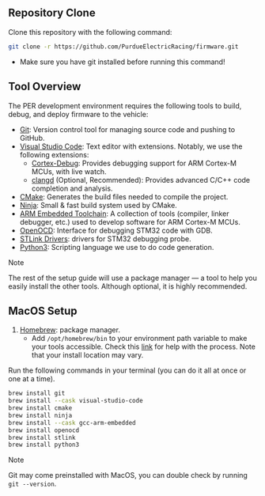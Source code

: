 ## Repository Clone
Clone this repository with the following command:
```bash
git clone -r https://github.com/PurdueElectricRacing/firmware.git
```
- Make sure you have git installed before running this command!

## Tool Overview
The PER development environment requires the following tools to build, debug, and deploy firmware to the vehicle:
- [Git](https://git-scm.com/downloads): Version control tool for managing source code and pushing to GitHub.
- [Visual Studio Code](https://code.visualstudio.com/): Text editor with extensions. Notably, we use the following extensions:
	- [Cortex-Debug](https://marketplace.visualstudio.com/items?itemName=marus25.cortex-debug): Provides debugging support for ARM Cortex-M MCUs, with live watch.
	- [clangd](https://marketplace.visualstudio.com/items?itemName=llvm-vs-code-extensions.vscode-clangd) (Optional, Recommended): Provides advanced C/C++ code completion and analysis. 
- [CMake](https://cmake.org/install/): Generates the build files needed to compile the project.
- [Ninja](https://ninja-build.org/): Small & fast build system used by CMake.
- [ARM Embedded Toolchain](https://developer.arm.com/downloads/-/arm-gnu-toolchain-downloads): A collection of tools  (compiler, linker debugger, etc.) used to develop software for ARM Cortex-M MCUs.
- [OpenOCD](https://openocd.org/): Interface for debugging STM32 code with GDB.
- [STLink Drivers](https://www.st.com/en/development-tools/stsw-link009.html): drivers for STM32 debugging probe.
- [Python3](https://www.python.org/downloads/): Scripting language we use to do code generation.

> [!NOTE]
> The rest of the setup guide will use a package manager — a tool to help you easily install the other tools. Although optional, it is highly recommended.


## MacOS Setup
1. [Homebrew](https://brew.sh/): package manager.
	- Add `/opt/homebrew/bin` to your environment path variable to make your tools accessible. Check this [link](https://stackoverflow.com/questions/35677031/adding-homebrew-to-path) for help with the process. Note that your install location may vary.

Run the following commands in your terminal (you can do it all at once or one at a time).
```bash
brew install git
brew install --cask visual-studio-code
brew install cmake
brew install ninja
brew install --cask gcc-arm-embedded
brew install openocd
brew install stlink
brew install python3
```
> [!NOTE]
> Git may come preinstalled with MacOS, you can double check by running `git --version`.
